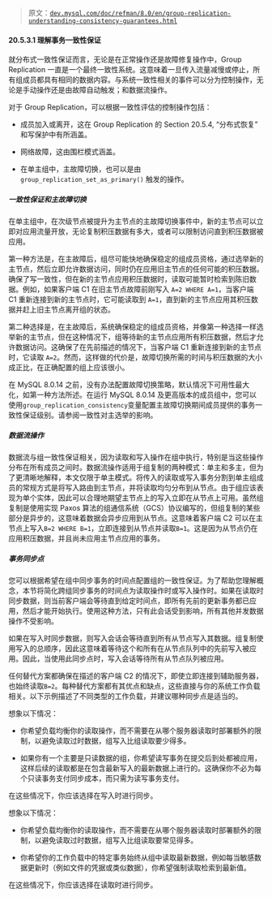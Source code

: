 > 原文：[`dev.mysql.com/doc/refman/8.0/en/group-replication-understanding-consistency-guarantees.html`](https://dev.mysql.com/doc/refman/8.0/en/group-replication-understanding-consistency-guarantees.html)

#### 20.5.3.1 理解事务一致性保证

就分布式一致性保证而言，无论是在正常操作还是故障修复操作中，Group Replication 一直是一个最终一致性系统。这意味着一旦传入流量减慢或停止，所有组成员都具有相同的数据内容。与系统一致性相关的事件可以分为控制操作，无论是手动操作还是由故障自动触发；和数据流操作。

对于 Group Replication，可以根据一致性评估的控制操作包括：

+   成员加入或离开，这在 Group Replication 的 Section 20.5.4, “分布式恢复” 和写保护中有所涵盖。

+   网络故障，这由围栏模式涵盖。

+   在单主组中，主故障切换，也可以是由 `group_replication_set_as_primary()` 触发的操作。

##### 一致性保证和主故障切换

在单主组中，在次级节点被提升为主节点的主故障切换事件中，新的主节点可以立即对应用流量开放，无论复制积压数据有多大，或者可以限制访问直到积压数据被应用。

第一种方法是，在主故障后，组尽可能快地确保稳定的组成员资格，通过选举新的主节点，然后立即允许数据访问，同时仍在应用旧主节点的任何可能的积压数据。确保了写一致性，但在新的主节点应用积压数据时，读取可能暂时检索到陈旧数据。例如，如果客户端 C1 在旧主节点故障前刚写入 `A=2 WHERE A=1`，当客户端 C1 重新连接到新的主节点时，它可能读取到 `A=1`，直到新的主节点应用其积压数据并赶上旧主节点离开组的状态。

第二种选择是，在主故障后，系统确保稳定的组成员资格，并像第一种选择一样选举新的主节点，但在这种情况下，组等待新的主节点应用所有积压数据，然后才允许数据访问。这确保了在先前描述的情况下，当客户端 C1 重新连接到新的主节点时，它读取 `A=2`。然而，这样做的代价是，故障切换所需的时间与积压数据的大小成正比，在正确配置的组上应该很小。

在 MySQL 8.0.14 之前，没有办法配置故障切换策略，默认情况下可用性最大化，如第一种方法所述。在运行 MySQL 8.0.14 及更高版本的成员组中，您可以使用`group_replication_consistency`变量配置主故障切换期间成员提供的事务一致性保证级别。请参阅一致性对主选举的影响。

##### 数据流操作

数据流与组一致性保证相关，因为读取和写入操作在组中执行，特别是当这些操作分布在所有成员之间时。数据流操作适用于组复制的两种模式：单主和多主，但为了更清晰地解释，本文仅限于单主模式。将传入的读取或写入事务分割到单主组成员的常规方式是将写入路由到主节点，并将读取均匀分布到从节点。由于组应该表现为单个实体，因此可以合理地期望主节点上的写入立即在从节点上可用。虽然组复制是使用实现 Paxos 算法的组通信系统（GCS）协议编写的，但组复制的某些部分是异步的，这意味着数据会异步应用到从节点。这意味着客户端 C2 可以在主节点上写入`B=2 WHERE B=1`，立即连接到从节点并读取`B=1`。这是因为从节点仍在应用积压数据，并且尚未应用主节点应用的事务。

##### 事务同步点

您可以根据希望在组中同步事务的时间点配置组的一致性保证。为了帮助您理解概念，本节将简化跨组同步事务的时间点为读取操作时或写入操作时。如果在读取时同步数据，则当前客户端会等待直到给定时间点，即所有先前的更新事务都已应用，然后才能开始执行。使用这种方法，只有此会话受到影响，所有其他并发数据操作不受影响。

如果在写入时同步数据，则写入会话会等待直到所有从节点写入其数据。组复制使用写入的总顺序，因此这意味着等待这个和所有在从节点队列中的先前写入被应用。因此，当使用此同步点时，写入会话等待所有从节点队列被应用。

任何替代方案都确保在描述的客户端 C2 的情况下，即使立即连接到辅助服务器，也始终读取`B=2`。每种替代方案都有其优点和缺点，这些直接与你的系统工作负载相关。以下示例描述了不同类型的工作负载，并建议哪种同步点是适当的。

想象以下情况：

+   你希望负载均衡你的读取操作，而不需要在从哪个服务器读取时部署额外的限制，以避免读取过时数据，组写入比组读取要少得多。

+   如果你有一个主要是只读数据的组，你希望读写事务在提交后到处都被应用，这样后续的读取都是在包含最新写入的最新数据上进行的。这确保你不必为每个只读事务支付同步成本，而只需为读写事务支付。

在这些情况下，你应该选择在写入时进行同步。

想象以下情况：

+   你希望负载均衡你的读取操作，而不需要在从哪个服务器读取时部署额外的限制，以避免读取过时数据，组写入比组读取要常见得多。

+   你希望你的工作负载中的特定事务始终从组中读取最新数据，例如每当敏感数据更新时（例如文件的凭据或类似数据），你希望强制读取检索到最新值。

在这些情况下，你应该选择在读取时进行同步。
